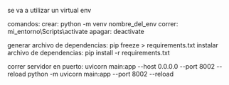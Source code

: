 se va a utilizar un virtual env

comandos:
crear: python -m venv nombre_del_env
correr: mi_entorno\Scripts\activate
apagar: deactivate

generar archivo de dependencias: pip freeze > requirements.txt
instalar archivo de dependencias: pip install -r requirements.txt


correr servidor en puerto: uvicorn main:app --host 0.0.0.0 --port 8002 --reload
python -m uvicorn main:app --port 8002 --reload
